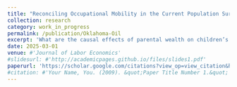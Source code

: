 ```yaml
---
title: "Reconciling Occupational Mobility in the Current Population Survey"
collection: research
category: work_in_progress
permalink: /publication/Oklahoma-Oil
excerpt: 'What are the causal effects of parental wealth on children’s outcomes? Beginning with the famous land run of 1889, initial homesteaders in Oklahoma Territory raced to claim plots of land unaware that oil lay hidden beneath their feet. We link initial homesteaders to the locations of oil discoveries and develop new methods to link them to their children in the 1940 census, which allows us to examine the impacts of parental wealth shocks on children’s wealth, income, labor supply, education, and migration.'
date: 2025-03-01
venue: #'Journal of Labor Economics'
#slidesurl: #'http://academicpages.github.io/files/slides1.pdf'
paperurl: 'https://scholar.google.com/citations?view_op=view_citation&hl=en&user=_3_WnVwAAAAJ&citation_for_view=_3_WnVwAAAAJ:2osOgNQ5qMEC'
#citation: #'Your Name, You. (2009). &quot;Paper Title Number 1.&quot; <i>Journal 1</i>. 1(1).'
---
```

